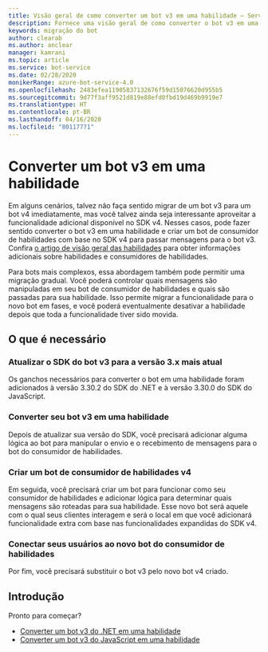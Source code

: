```yaml
---
title: Visão geral de como converter um bot v3 em uma habilidade – Serviço de Bot
description: Fornece uma visão geral de como converter o bot v3 em uma habilidade e consumi-lo em um bot v4.
keywords: migração do bot
author: clearab
ms.author: anclear
manager: kamrani
ms.topic: article
ms.service: bot-service
ms.date: 02/28/2020
monikerRange: azure-bot-service-4.0
ms.openlocfilehash: 2483efea11905837132676f59d15076620d955b5
ms.sourcegitcommit: 9d77f3aff9521d819e88efd0fbd19d469b9919e7
ms.translationtype: HT
ms.contentlocale: pt-BR
ms.lasthandoff: 04/16/2020
ms.locfileid: "80117771"
---
```

# <a name="convert-a-v3-bot-to-a-skill"></a>Converter um bot v3 em uma habilidade

Em alguns cenários, talvez não faça sentido migrar de um bot v3 para um bot v4 imediatamente, mas você talvez ainda seja interessante aproveitar a funcionalidade adicional disponível no SDK v4. Nesses casos, pode fazer sentido converter o bot v3 em uma habilidade e criar um bot de consumidor de habilidades com base no SDK v4 para passar mensagens para o bot v3. Confira [o artigo de visão geral das habilidades](../skills-conceptual.md) para obter informações adicionais sobre habilidades e consumidores de habilidades.

Para bots mais complexos, essa abordagem também pode permitir uma migração gradual. Você poderá controlar quais mensagens são manipuladas em seu bot de consumidor de habilidades e quais são passadas para sua habilidade. Isso permite migrar a funcionalidade para o novo bot em fases, e você poderá eventualmente desativar a habilidade depois que toda a funcionalidade tiver sido movida.

## <a name="whats-required"></a>O que é necessário

### <a name="upgrade-your-v3-bot-sdk-to-the-most-current-3x-version"></a>Atualizar o SDK do bot v3 para a versão 3.x mais atual

Os ganchos necessários para converter o bot em uma habilidade foram adicionados à versão 3.30.2 do SDK do .NET e à versão 3.30.0 do SDK do JavaScript.

### <a name="convert-your-v3-bot-to-a-skill"></a>Converter seu bot v3 em uma habilidade

Depois de atualizar sua versão do SDK, você precisará adicionar alguma lógica ao bot para manipular o envio e o recebimento de mensagens para o bot do consumidor de habilidades.

### <a name="create-a-v4-skill-consumer-bot"></a>Criar um bot de consumidor de habilidades v4

Em seguida, você precisará criar um bot para funcionar como seu consumidor de habilidades e adicionar lógica para determinar quais mensagens são roteadas para sua habilidade. Esse novo bot será aquele com o qual seus clientes interagem e será o local em que você adicionará funcionalidade extra com base nas funcionalidades expandidas do SDK v4.

### <a name="connect-your-users-to-the-new-skill-consumer-bot"></a>Conectar seus usuários ao novo bot do consumidor de habilidades

Por fim, você precisará substituir o bot v3 pelo novo bot v4 criado.

## <a name="get-started"></a>Introdução

Pronto para começar?

- [Converter um bot v3 do .NET em uma habilidade](net-v3-as-skill.md)
- [Converter um bot v3 do JavaScript em uma habilidade](javascript-v3-as-skill.md)
